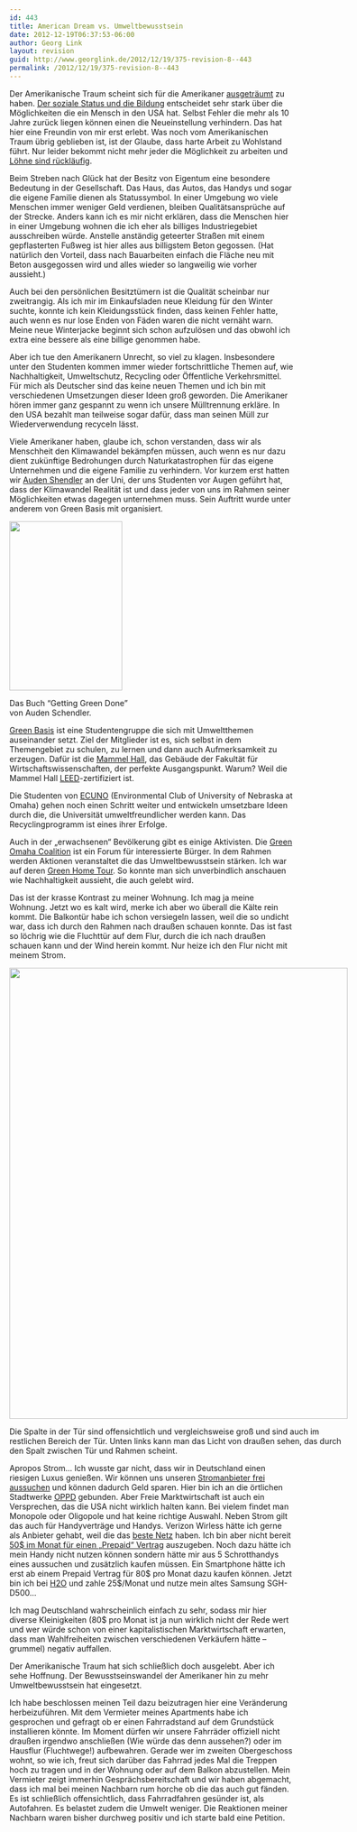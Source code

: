 ```yaml
---
id: 443
title: American Dream vs. Umweltbewusstsein
date: 2012-12-19T06:37:53-06:00
author: Georg Link
layout: revision
guid: http://www.georglink.de/2012/12/19/375-revision-8--443
permalink: /2012/12/19/375-revision-8--443
---
```

Der Amerikanische Traum scheint sich für die Amerikaner <a title="The Uncomfortable Truth About American Wages" href="http://economix.blogs.nytimes.com/2012/10/22/the-uncomfortable-truth-about-american-wages/?ref=business" target="_blank">ausgeträumt</a> zu haben. <a title="Regardless of the Cost, College Still Matters" href="http://www.hamiltonproject.org/papers/regardless_of_the_cost_college_still_matters/" target="_blank">Der soziale Status und die Bildung</a> entscheidet sehr stark über die Möglichkeiten die ein Mensch in den USA hat. Selbst Fehler die mehr als 10 Jahre zurück liegen können einen die Neueinstellung verhindern. Das hat hier eine Freundin von mir erst erlebt. Was noch vom Amerikanischen Traum übrig geblieben ist, ist der Glaube, dass harte Arbeit zu Wohlstand führt. Nur leider bekommt nicht mehr jeder die Möglichkeit zu arbeiten und <a title="Trends: Reduced Earnings for Men in America" href="http://www.hamiltonproject.org/papers/trends_reduced_earnings_for_men_in_america/" target="_blank">Löhne sind rückläufig</a>.

Beim Streben nach Glück hat der Besitz von Eigentum eine besondere Bedeutung in der Gesellschaft. Das Haus, das Autos, das Handys und sogar die eigene Familie dienen als Statussymbol. In einer Umgebung wo viele Menschen immer weniger Geld verdienen, bleiben Qualitätsansprüche auf der Strecke. Anders kann ich es mir nicht erklären, dass die Menschen hier in einer Umgebung wohnen die ich eher als billiges Industriegebiet ausschreiben würde. Anstelle anständig geteerter Straßen mit einem gepflasterten Fußweg ist hier alles aus billigstem Beton gegossen. (Hat natürlich den Vorteil, dass nach Bauarbeiten einfach die Fläche neu mit Beton ausgegossen wird und alles wieder so langweilig wie vorher aussieht.)

Auch bei den persönlichen Besitztümern ist die Qualität scheinbar nur zweitrangig. Als ich mir im Einkaufsladen neue Kleidung für den Winter suchte, konnte ich kein Kleidungsstück finden, dass keinen Fehler hatte, auch wenn es nur lose Enden von Fäden waren die nicht vernäht warn. Meine neue Winterjacke beginnt sich schon aufzulösen und das obwohl ich extra eine bessere als eine billige genommen habe.

Aber ich tue den Amerikanern Unrecht, so viel zu klagen. Insbesondere unter den Studenten kommen immer wieder fortschrittliche Themen auf, wie Nachhaltigkeit, Umweltschutz, Recycling oder Öffentliche Verkehrsmittel. Für mich als Deutscher sind das keine neuen Themen und ich bin mit verschiedenen Umsetzungen dieser Ideen groß geworden. Die Amerikaner hören immer ganz gespannt zu wenn ich unsere Mülltrennung erkläre. In den USA bezahlt man teilweise sogar dafür, dass man seinen Müll zur Wiederverwendung recyceln lässt.

Viele Amerikaner haben, glaube ich, schon verstanden, dass wir als Menschheit den Klimawandel bekämpfen müssen, auch wenn es nur dazu dient zukünftige Bedrohungen durch Naturkatastrophen für das eigene Unternehmen und die eigene Familie zu verhindern. Vor kurzem erst hatten wir <a title="Auden Schendler" href="http://www.gettinggreendone.com/location.html" target="_blank">Auden Shendler</a> an der Uni, der uns Studenten vor Augen geführt hat, dass der Klimawandel Realität ist und dass jeder von uns im Rahmen seiner Möglichkeiten etwas dagegen unternehmen muss. Sein Auftritt wurde unter anderem von Green Basis mit organisiert.

<div id="attachment_407" style="width: 210px" class="wp-caption aligncenter">
  <a href="http://www.georglink.de/media/2012/12/gettinggreendone.jpg"><img aria-describedby="caption-attachment-407" loading="lazy" class="size-full wp-image-407" title="gettinggreendone" src="http://www.georglink.de/media/2012/12/gettinggreendone.jpg" alt="" width="200" height="300" /></a>
  
  <p id="caption-attachment-407" class="wp-caption-text">
    Das Buch &#8220;Getting Green Done&#8221; von Auden Schendler.
  </p>
</div>

<a title="Green Basis" href="https://www.facebook.com/GreenBasis" target="_blank">Green Basis</a> ist eine Studentengruppe die sich mit Umweltthemen auseinander setzt. Ziel der Mitglieder ist es, sich selbst in dem Themengebiet zu schulen, zu lernen und dann auch Aufmerksamkeit zu erzeugen. Dafür ist die <a title="Mammel Hall" href="http://cba.unomaha.edu/MAMMEL_HALL_CBA/" target="_blank">Mammel Hall</a>, das Gebäude der Fakultät für Wirtschaftswissenschaften, der perfekte Ausgangspunkt. Warum? Weil die Mammel Hall <a title="Leadership in Energy and Environmental Design (LEED)" href="http://de.wikipedia.org/wiki/Leadership_in_Energy_and_Environmental_Design" target="_blank">LEED</a>-zertifiziert ist.

Die Studenten von <a title="ECUNO" href="http://www.unomaha.edu/ecuno/" target="_blank">ECUNO</a> (Environmental Club of University of Nebraska at Omaha) gehen noch einen Schritt weiter und entwickeln umsetzbare Ideen durch die, die Universität umweltfreundlicher werden kann. Das Recyclingprogramm ist eines ihrer Erfolge.

Auch in der „erwachsenen“ Bevölkerung gibt es einige Aktivisten. Die <a title="Green Omaha Coalition" href="http://www.greenomahacoalition.org/" target="_blank">Green Omaha Coalition</a> ist ein Forum für interessierte Bürger. In dem Rahmen werden Aktionen veranstaltet die das Umweltbewusstsein stärken. Ich war auf deren <a title="Green Home Tour" href="http://www.greenomahacoalition.org/councils/design-and-construction/2012-green-home-tour/the-homes/" target="_blank">Green Home Tour</a>. So konnte man sich unverbindlich anschauen wie Nachhaltigkeit aussieht, die auch gelebt wird.

Das ist der krasse Kontrast zu meiner Wohnung. Ich mag ja meine Wohnung. Jetzt wo es kalt wird, merke ich aber wo überall die Kälte rein kommt. Die Balkontür habe ich schon versiegeln lassen, weil die so undicht war, dass ich durch den Rahmen nach draußen schauen konnte. Das ist fast so löchrig wie die Fluchttür auf dem Flur, durch die ich nach draußen schauen kann und der Wind herein kommt. Nur heize ich den Flur nicht mit meinem Strom.

<div id="attachment_408" style="width: 610px" class="wp-caption aligncenter">
  <a href="http://www.georglink.de/media/2012/12/crack-in-door_arrow.jpg"><img aria-describedby="caption-attachment-408" loading="lazy" class="size-full wp-image-408" title="crack-in-door_arrow" src="http://www.georglink.de/media/2012/12/crack-in-door_arrow.jpg" alt="" width="600" height="800" srcset="http://www.georglink.de/media/2012/12/crack-in-door_arrow.jpg 600w, http://www.georglink.de/media/2012/12/crack-in-door_arrow-225x300.jpg 225w" sizes="(max-width: 600px) 100vw, 600px" /></a>
  
  <p id="caption-attachment-408" class="wp-caption-text">
    Die Spalte in der Tür sind offensichtlich und vergleichsweise groß und sind auch im restlichen Bereich der Tür. Unten links kann man das Licht von draußen sehen, das durch den Spalt zwischen Tür und Rahmen scheint.
  </p>
</div>

Apropos Strom… Ich wusste gar nicht, dass wir in Deutschland einen riesigen Luxus genießen. Wir können uns unseren <a href="http://energie-vermittlung.de/" target="_blank">Stromanbieter frei aussuchen</a> und können dadurch Geld sparen. Hier bin ich an die örtlichen Stadtwerke <a title="Omaha Public Power District" href="http://www.oppd.com/" target="_blank">OPPD</a> gebunden. Aber Freie Marktwirtschaft ist auch ein Versprechen, das die USA nicht wirklich halten kann. Bei vielem findet man Monopole oder Oligopole und hat keine richtige Auswahl. Neben Strom gilt das auch für Handyverträge und Handys. Verizon Wirless hätte ich gerne als Anbieter gehabt, weil die das <a href="http://bgr.com/2012/11/02/post-hurricane-nyc-wireless-service-rumor-verizon/" target="_blank">beste Netz</a> haben. Ich bin aber nicht bereit <a href="http://www.verizonwireless.com/wcms/consumer/shop/prepaid.html#chooseaplan" target="_blank">50$ im Monat für einen „Prepaid“ Vertrag</a> auszugeben. Noch dazu hätte ich mein Handy nicht nutzen können sondern hätte mir aus 5 Schrotthandys eines aussuchen und zusätzlich kaufen müssen. Ein Smartphone hätte ich erst ab einem Prepaid Vertrag für 80$ pro Monat dazu kaufen können. Jetzt bin ich bei <a href="https://www.h2owirelessnow.com/pageControl.php?page=plans&category=W" target="_blank">H2O</a> und zahle 25$/Monat und nutze mein altes Samsung SGH-D500&#8230;

Ich mag Deutschland wahrscheinlich einfach zu sehr, sodass mir hier diverse Kleinigkeiten (80$ pro Monat ist ja nun wirklich nicht der Rede wert und wer würde schon von einer kapitalistischen Marktwirtschaft erwarten, dass man Wahlfreiheiten zwischen verschiedenen Verkäufern hätte &#8211; grummel) negativ auffallen.

Der Amerikanische Traum hat sich schließlich doch ausgelebt. Aber ich sehe Hoffnung. Der Bewusstseinswandel der Amerikaner hin zu mehr Umweltbewusstsein hat eingesetzt.

Ich habe beschlossen meinen Teil dazu beizutragen hier eine Veränderung herbeizuführen. Mit dem Vermieter meines Apartments habe ich gesprochen und gefragt ob er einen Fahrradstand auf dem Grundstück installieren könnte. Im Moment dürfen wir unsere Fahrräder offiziell nicht draußen irgendwo anschließen (Wie würde das denn aussehen?) oder im Hausflur (Fluchtwege!) aufbewahren. Gerade wer im zweiten Obergeschoss wohnt, so wie ich, freut sich darüber das Fahrrad jedes Mal die Treppen hoch zu tragen und in der Wohnung oder auf dem Balkon abzustellen. Mein Vermieter zeigt immerhin Gesprächsbereitschaft und wir haben abgemacht, dass ich mal bei meinen Nachbarn rum horche ob die das auch gut fänden. Es ist schließlich offensichtlich, dass Fahrradfahren gesünder ist, als Autofahren. Es belastet zudem die Umwelt weniger. Die Reaktionen meiner Nachbarn waren bisher durchweg positiv und ich starte bald eine Petition.